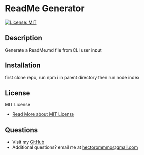 # ReadMe Generator
  [![License: MIT](https://img.shields.io/badge/License-MIT-yellow.svg)](https://opensource.org/licenses/MIT)
  ## Description
  Generate a ReadMe.md file from CLI user input

  ## Installation
  first clone repo, run npm i in parent directory then run node index

  

  

  

  ## License
  MIT License
  - [Read More about MIT License](https://opensource.org/licenses/MIT)

  ## Questions
  - Visit my [GitHub](https://github.com/hectorromo06)
  - Additional questions? email me at <hectorommmo@gmail.com>
  